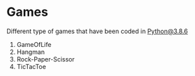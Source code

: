 # Games
Different type of games that have been coded in Python@3.8.6

1. GameOfLife
2. Hangman
4. Rock-Paper-Scissor
5. TicTacToe
